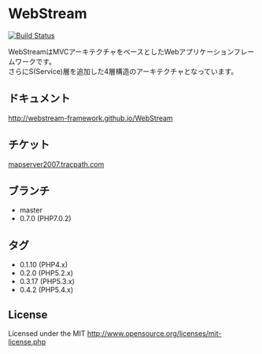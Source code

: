# WebStream
[![Build Status](https://travis-ci.org/webstream-framework/Test.svg?branch=master)](https://travis-ci.org/webstream-framework/Test)

WebStreamはMVCアーキテクチャをベースとしたWebアプリケーションフレームワークです。  
さらにS(Service)層を追加した4層構造のアーキテクチャとなっています。  

## ドキュメント
http://webstream-framework.github.io/WebStream

## チケット
[mapserver2007.tracpath.com](https://mapserver2007.tracpath.com/-/dashboard)

## ブランチ
* master
* 0.7.0 (PHP7.0.2)

## タグ
* 0.1.10 (PHP4.x)
* 0.2.0  (PHP5.2.x)
* 0.3.17 (PHP5.3.x)
* 0.4.2  (PHP5.4.x)

## License
Licensed under the MIT
http://www.opensource.org/licenses/mit-license.php
